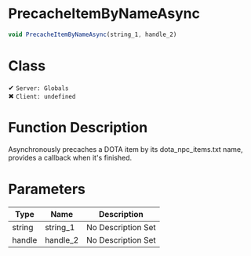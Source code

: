 # PrecacheItemByNameAsync
```js
void PrecacheItemByNameAsync(string_1, handle_2)
```
# Class
✔ `Server: Globals`  
✖ `Client: undefined`  

# Function Description
Asynchronously precaches a DOTA item by its dota_npc_items.txt name, provides a callback when it's finished.
# Parameters
Type|Name|Description
--|--|--
string|string_1|No Description Set
handle|handle_2|No Description Set

